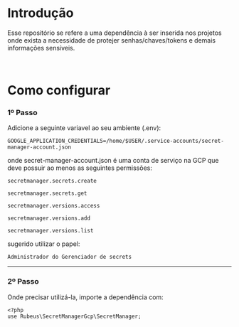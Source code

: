 # Introdução #

<p>
    Esse repositório se refere a uma dependência à ser inserida nos projetos onde exista a necessidade de protejer senhas/chaves/tokens e demais informações sensíveis.
</p>

<br>

# Como configurar

### 1º Passo 
Adicione a seguinte variavel ao seu ambiente (.env): 
    
    GOOGLE_APPLICATION_CREDENTIALS=/home/$USER/.service-accounts/secret-manager-account.json

onde secret-manager-account.json é uma conta de serviço na GCP que deve possuir ao menos as seguintes permissões:
    
`secretmanager.secrets.create`

`secretmanager.secrets.get`

`secretmanager.versions.access`

`secretmanager.versions.add`

`secretmanager.versions.list`

sugerido utilizar o papel: 

`Administrador do Gerenciador de secrets`

<hr>

### 2º Passo

Onde precisar utilizá-la, importe a dependência com:

    <?php
    use Rubeus\SecretManagerGcp\SecretManager;





